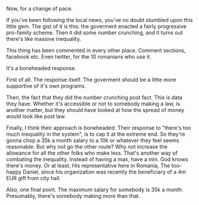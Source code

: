 Now, for a change of pace.

If you've been following the local news, you've no doubt stumbled upon this little gem. The gist of it is this: the goverment enacted a fairly progressive pro-family scheme. Then it did some number crunching, and it turns out there's like massive inequality.

This thing has been commented in every other place. Comment sections, facebook etc. Even twitter, for the 10 romanians who use it.

It's a boneheaded response.

First of all. The response itself. The goverment should be a little more supportive of it's own programs.

Then, the fact that they did the number crunching post fact. This is data they have. Whether it's accessible or not to somebody making a law, is another matter, but they should have looked at how the spread of money would look like post law.

Finally, I think their approach is boneheaded. Their response to "there's too much inequality in the system", is to cap it at the extreme end. So they're gonna chop a 35k a month salary to a 10k or whatever they feel seems reasonable. But why not go the other route? Why not increase the allowance for all the other folks who make less. That's another way of combating the inequality. Instead of having a max, have a min. God knows there's money. Or at least, His representative here in Romania, The too-happy Daniel, since his organization was recently the beneficiary of a 4m EUR gift from city hall.

Also, one final point. The maximum salary for somebody is 35k a month. Presumably, there's somebody making more than that.